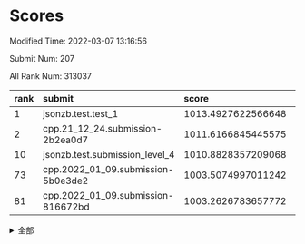 # Scores

Modified Time: 2022-03-07 13:16:56

Submit Num: 207

All Rank Num: 313037

| rank |               submit               |       score        |       sigma        | pk_num |
| :--- | :--------------------------------- | :----------------- | :----------------- | :----- |
| 1    | jsonzb.test.test_1                 | 1013.4927622566648 | 0.8466239307253904 | 6049   |
| 2    | cpp.21_12_24.submission-2b2ea0d7   | 1011.6166845445575 | 0.7897414368955138 | 6051   |
| 10   | jsonzb.test.submission_level_4     | 1010.8828357209068 | 0.8009165985871454 | 6049   |
| 73   | cpp.2022_01_09.submission-5b0e3de2 | 1003.5074997011242 | 0.7258608321270462 | 6051   |
| 81   | cpp.2022_01_09.submission-816672bd | 1003.2626783657772 | 0.7159543892660686 | 6049   |


<details>
<summary>全部</summary>

| rank |                 submit                 |       score        |       sigma        | pk_num |
| :--- | :------------------------------------- | :----------------- | :----------------- | :----- |
| 1    | jsonzb.test.test_1                     | 1013.4927622566648 | 0.8466239307253904 | 6049   |
| 2    | cpp.21_12_24.submission-2b2ea0d7       | 1011.6166845445575 | 0.7897414368955138 | 6051   |
| 3    | gobigger.level_3.submission_level_3_6  | 1011.4095769560577 | 0.7540774542334308 | 6055   |
| 4    | gobigger.level_3.submission_level_3_39 | 1011.3594211735671 | 0.7757453460392827 | 6054   |
| 5    | gobigger.level_3.submission_level_3_10 | 1011.3152054118924 | 0.7698924193351976 | 6050   |
| 6    | gobigger.level_3.submission_level_3_19 | 1011.0671247093981 | 0.7406109084724827 | 6045   |
| 7    | gobigger.level_3.submission_level_3_42 | 1011.0640205382122 | 0.775305067266372  | 6049   |
| 8    | gobigger.level_3.submission_level_3_44 | 1011.0248233966065 | 0.7670650660514258 | 6052   |
| 9    | gobigger.level_3.submission_level_3_45 | 1010.9193006360928 | 0.7608300420309726 | 6051   |
| 10   | jsonzb.test.submission_level_4         | 1010.8828357209068 | 0.8009165985871454 | 6049   |
| 11   | gobigger.level_3.submission_level_3_38 | 1010.8644591137289 | 0.757700665724782  | 6049   |
| 12   | gobigger.level_3.submission_level_3_22 | 1010.7960561238746 | 0.774959722032751  | 6047   |
| 13   | gobigger.level_3.submission_level_3_41 | 1010.7771685767747 | 0.7599202990080947 | 6045   |
| 14   | gobigger.level_3.submission_level_3_46 | 1010.6152010645357 | 0.7456883792279803 | 6050   |
| 15   | gobigger.level_3.submission_level_3_14 | 1010.5506348655193 | 0.7856710061105737 | 6050   |
| 16   | gobigger.level_3.submission_level_3_11 | 1010.5088268452162 | 0.781686727936131  | 6044   |
| 17   | gobigger.level_3.submission_level_3_21 | 1010.4990498994179 | 0.7830044854178743 | 6042   |
| 18   | gobigger.level_3.submission_level_3_25 | 1010.4620611618615 | 0.7596844562443522 | 6051   |
| 19   | gobigger.level_3.submission_level_3_17 | 1010.4594743942226 | 0.7594663864907344 | 6052   |
| 20   | gobigger.level_3.submission_level_3_29 | 1010.4359063202589 | 0.7640867056600738 | 6051   |
| 21   | gobigger.level_3.submission_level_3_16 | 1010.407748811234  | 0.7590625906257853 | 6050   |
| 22   | gobigger.level_3.submission_level_3_36 | 1010.3204931277093 | 0.7682220217493165 | 6049   |
| 23   | gobigger.level_3.submission_level_3_4  | 1010.1958247196156 | 0.7833134055539791 | 6052   |
| 24   | gobigger.level_3.submission_level_3_13 | 1010.0737153195415 | 0.7592953011977029 | 6055   |
| 25   | gobigger.level_3.submission_level_3_1  | 1010.0700795267202 | 0.7796253138996605 | 6049   |
| 26   | gobigger.level_3.submission_level_3_9  | 1009.9596351039137 | 0.7609607686412092 | 6049   |
| 27   | gobigger.level_3.submission_level_3_27 | 1009.8931474894888 | 0.7529451881064716 | 6052   |
| 28   | gobigger.level_3.submission_level_3_49 | 1009.8482351609118 | 0.7414503876168942 | 6051   |
| 29   | gobigger.level_3.submission_level_3_37 | 1009.7602573313901 | 0.7544415423227281 | 6049   |
| 30   | gobigger.level_3.submission_level_3_31 | 1009.6586905091992 | 0.7477608378978351 | 6044   |
| 31   | gobigger.level_3.submission_level_3_26 | 1009.62965950853   | 0.7447214206147061 | 6049   |
| 32   | gobigger.level_3.submission_level_3_40 | 1009.5745516149345 | 0.742989767935311  | 6048   |
| 33   | gobigger.level_3.submission_level_3_48 | 1009.5224168720426 | 0.7638636847726946 | 6050   |
| 34   | gobigger.level_3.submission_level_3_0  | 1009.4415748723658 | 0.7657434508875453 | 6044   |
| 35   | gobigger.level_3.submission_level_3_8  | 1009.4385601746803 | 0.7768042188648813 | 6053   |
| 36   | gobigger.level_3.submission_level_3_43 | 1009.38362754178   | 0.7471252388316781 | 6049   |
| 37   | gobigger.level_3.submission_level_3_18 | 1009.3681115921452 | 0.753744932336053  | 6052   |
| 38   | gobigger.level_3.submission_level_3_7  | 1009.3046143625162 | 0.786991674938268  | 6049   |
| 39   | gobigger.level_3.submission_level_3_12 | 1009.272962101726  | 0.7379876466124592 | 6050   |
| 40   | gobigger.level_3.submission_level_3_35 | 1009.124108530501  | 0.7346442432596165 | 6048   |
| 41   | gobigger.level_3.submission_level_3_32 | 1009.0872171708168 | 0.731926971037703  | 6048   |
| 42   | gobigger.level_3.submission_level_3_15 | 1009.0841803099605 | 0.7389707746899237 | 6049   |
| 43   | gobigger.level_3.submission_level_3_23 | 1009.0327942177089 | 0.748746710935423  | 6052   |
| 44   | gobigger.level_3.submission_level_3_3  | 1008.9786982308115 | 0.7686370033252155 | 6049   |
| 45   | gobigger.level_3.submission_level_3_33 | 1008.8885307452592 | 0.7282289077230439 | 6042   |
| 46   | gobigger.level_3.submission_level_3_2  | 1008.8542699546849 | 0.7412161933076516 | 6052   |
| 47   | gobigger.level_3.submission_level_3_20 | 1008.8351839907261 | 0.7499538302672718 | 6051   |
| 48   | gobigger.level_3.submission_level_3_34 | 1008.7884414253783 | 0.7362274176360443 | 6049   |
| 49   | gobigger.level_3.submission_level_3_30 | 1008.7702335207313 | 0.7408339373509855 | 6052   |
| 50   | gobigger.level_3.submission_level_3_28 | 1008.4545374039537 | 0.7432491497349544 | 6051   |
| 51   | gobigger.level_3.submission_level_3_47 | 1008.3921944528008 | 0.7446060030773254 | 6050   |
| 52   | gobigger.level_3.submission_level_3_5  | 1008.0450634757103 | 0.7453691935064102 | 6049   |
| 53   | gobigger.level_3.submission_level_3_24 | 1007.9613884591947 | 0.7313479192885839 | 6045   |
| 54   | gobigger.level_1.submission_level_1_10 | 1004.85429659101   | 0.7211302385319612 | 6052   |
| 55   | gobigger.level_1.submission_level_1_49 | 1004.7765917966385 | 0.7282008391483658 | 6049   |
| 56   | gobigger.level_1.submission_level_1_47 | 1004.756947347674  | 0.729141728974011  | 6048   |
| 57   | gobigger.level_1.submission_level_1_14 | 1004.4682241495165 | 0.7197725420946285 | 6050   |
| 58   | gobigger.level_1.submission_level_1_23 | 1004.4199670702386 | 0.7159711260299018 | 6053   |
| 59   | gobigger.level_1.submission_level_1_36 | 1004.3234284823104 | 0.7258113630194546 | 6050   |
| 60   | gobigger.level_1.submission_level_1_38 | 1004.2880958709555 | 0.721132121839971  | 6054   |
| 61   | gobigger.level_1.submission_level_1_13 | 1004.2455194097568 | 0.71572735999575   | 6050   |
| 62   | gobigger.level_1.submission_level_1_22 | 1004.1649932471271 | 0.7077765261225845 | 6048   |
| 63   | gobigger.level_1.submission_level_1_34 | 1004.1238484442509 | 0.7127456798291433 | 6049   |
| 64   | gobigger.level_1.submission_level_1_39 | 1004.0108230226962 | 0.7140322372125333 | 6046   |
| 65   | gobigger.level_1.submission_level_1_29 | 1004.009893643925  | 0.7194993008493037 | 6050   |
| 66   | gobigger.level_1.submission_level_1_41 | 1003.8106290853917 | 0.7045620183581387 | 6052   |
| 67   | gobigger.level_1.submission_level_1_43 | 1003.7805776953084 | 0.7130410012324936 | 6045   |
| 68   | gobigger.level_1.submission_level_1_18 | 1003.7562895687084 | 0.7174520802251253 | 6051   |
| 69   | gobigger.level_1.submission_level_1_20 | 1003.7552764069599 | 0.7248182996791411 | 6050   |
| 70   | gobigger.level_1.submission_level_1_8  | 1003.7115098504962 | 0.7077393153837012 | 6044   |
| 71   | gobigger.level_1.submission_level_1_12 | 1003.5477343689704 | 0.7090758872331195 | 6046   |
| 72   | gobigger.level_1.submission_level_1_24 | 1003.546354205607  | 0.7303567876821616 | 6046   |
| 73   | cpp.2022_01_09.submission-5b0e3de2     | 1003.5074997011242 | 0.7258608321270462 | 6051   |
| 74   | gobigger.level_1.submission_level_1_40 | 1003.4991428248621 | 0.7125506336465155 | 6049   |
| 75   | gobigger.level_1.submission_level_1_5  | 1003.4665298929958 | 0.7248303411588664 | 6052   |
| 76   | gobigger.level_1.submission_level_1_0  | 1003.4460291886024 | 0.6985332152572872 | 6047   |
| 77   | gobigger.level_1.submission_level_1_9  | 1003.4279139115343 | 0.7177576088851501 | 6049   |
| 78   | gobigger.level_1.submission_level_1_19 | 1003.3377060725735 | 0.7094948114268488 | 6048   |
| 79   | gobigger.level_1.submission_level_1_6  | 1003.3279928826701 | 0.7120569304259874 | 6050   |
| 80   | gobigger.level_1.submission_level_1_26 | 1003.3058962500156 | 0.7085550341622568 | 6052   |
| 81   | cpp.2022_01_09.submission-816672bd     | 1003.2626783657772 | 0.7159543892660686 | 6049   |
| 82   | gobigger.level_1.submission_level_1_27 | 1003.2308421903314 | 0.7124249822438076 | 6049   |
| 83   | gobigger.level_1.submission_level_1_48 | 1003.1395535267887 | 0.7135628746158315 | 6046   |
| 84   | gobigger.level_1.submission_level_1_42 | 1003.1230584941843 | 0.7028125370393149 | 6049   |
| 85   | gobigger.level_1.submission_level_1_35 | 1003.101372956331  | 0.7193249140239346 | 6050   |
| 86   | gobigger.level_1.submission_level_1_30 | 1003.0956453529068 | 0.7070863381558243 | 6048   |
| 87   | gobigger.level_1.submission_level_1_4  | 1003.0706763492173 | 0.726546411941355  | 6048   |
| 88   | gobigger.level_1.submission_level_1_31 | 1003.0585358514621 | 0.7230176920294425 | 6051   |
| 89   | gobigger.level_1.submission_level_1_17 | 1003.0556081041851 | 0.7152100511516232 | 6044   |
| 90   | gobigger.level_1.submission_level_1_3  | 1003.0366398413069 | 0.7283808547480853 | 6053   |
| 91   | gobigger.level_1.submission_level_1_44 | 1002.9792141048652 | 0.7131162020462175 | 6049   |
| 92   | gobigger.level_1.submission_level_1_1  | 1002.9701349359462 | 0.7102485440051071 | 6046   |
| 93   | gobigger.level_1.submission_level_1_15 | 1002.9646592285072 | 0.7203102345171951 | 6045   |
| 94   | gobigger.level_1.submission_level_1_25 | 1002.8322191067582 | 0.7169645443136464 | 6048   |
| 95   | gobigger.level_1.submission_level_1_32 | 1002.6418701595637 | 0.710862965826053  | 6043   |
| 96   | gobigger.level_1.submission_level_1_46 | 1002.5656077053926 | 0.7174217914270181 | 6049   |
| 97   | gobigger.level_1.submission_level_1_21 | 1002.4219819337512 | 0.7117864082566031 | 6045   |
| 98   | gobigger.level_1.submission_level_1_2  | 1002.4182421229025 | 0.7202015580332546 | 6049   |
| 99   | gobigger.level_1.submission_level_1_45 | 1002.2868064758911 | 0.7077389656060649 | 6049   |
| 100  | gobigger.level_1.submission_level_1_7  | 1002.2151510951343 | 0.7021899578285721 | 6051   |
| 101  | gobigger.level_1.submission_level_1_28 | 1002.0537176334685 | 0.709282788267018  | 6048   |
| 102  | gobigger.level_1.submission_level_1_37 | 1002.0241655486767 | 0.7112682071901293 | 6050   |
| 103  | gobigger.level_1.submission_level_1_33 | 1001.9344803359816 | 0.7095173741012786 | 6049   |
| 104  | gobigger.level_1.submission_level_1_16 | 1001.529498890881  | 0.711090235915357  | 6048   |
| 105  | gobigger.level_1.submission_level_1_11 | 1001.3818426781332 | 0.7093698815081396 | 6050   |
| 106  | gobigger.random.submission_random_42   | 997.274892524016   | 0.6969738011522688 | 6050   |
| 107  | gobigger.random.submission_random_33   | 997.2216118479681  | 0.7066841935525108 | 6046   |
| 108  | gobigger.random.submission_random_41   | 996.9474893418381  | 0.7108299826655758 | 6049   |
| 109  | gobigger.random.submission_random_22   | 996.8557893344906  | 0.7181326871478448 | 6051   |
| 110  | gobigger.random.submission_random_28   | 996.7745843694219  | 0.7096309674294777 | 6050   |
| 111  | gobigger.random.submission_random_32   | 996.6763424956928  | 0.7037729431684323 | 6052   |
| 112  | gobigger.random.submission_random_6    | 996.5453609647435  | 0.6932586489696471 | 6046   |
| 113  | gobigger.random.submission_random_18   | 996.5081909932775  | 0.70351574782431   | 6046   |
| 114  | gobigger.random.submission_random_44   | 996.4952672545562  | 0.7137072860093688 | 6053   |
| 115  | gobigger.random.submission_random_23   | 996.487125585259   | 0.7126204661167042 | 6054   |
| 116  | gobigger.random.submission_random_35   | 996.3747707082656  | 0.7128949854935678 | 6049   |
| 117  | gobigger.random.submission_random_40   | 996.3727008634318  | 0.7020656668627521 | 6051   |
| 118  | gobigger.random.submission_random_30   | 996.3528753838707  | 0.7118028425154892 | 6048   |
| 119  | gobigger.random.submission_random_5    | 996.3399511233563  | 0.7038558458396486 | 6046   |
| 120  | gobigger.random.submission_random_11   | 996.2850838579686  | 0.7138583209291839 | 6047   |
| 121  | gobigger.random.submission_random_38   | 996.2610474749196  | 0.7165823227876589 | 6049   |
| 122  | gobigger.random.submission_random_39   | 996.2478461605125  | 0.712468220044853  | 6047   |
| 123  | gobigger.random.submission_random_16   | 996.2348253223504  | 0.708943030314449  | 6048   |
| 124  | gobigger.random.submission_random_25   | 996.1718482902809  | 0.7120446429750473 | 6047   |
| 125  | gobigger.random.submission_random_27   | 996.1520983744443  | 0.7333039873892595 | 6052   |
| 126  | gobigger.random.submission_random_13   | 996.1430740450437  | 0.7050747005007795 | 6052   |
| 127  | gobigger.random.submission_random_7    | 996.081709709534   | 0.7139632161065322 | 6044   |
| 128  | gobigger.random.submission_random_36   | 996.0791889901845  | 0.7073563017440705 | 6049   |
| 129  | gobigger.random.submission_random_17   | 996.0592940948128  | 0.7148689794303694 | 6050   |
| 130  | gobigger.random.submission_random_8    | 996.0514148964987  | 0.7168145662467903 | 6049   |
| 131  | gobigger.random.submission_random_15   | 995.9583872710951  | 0.7075163814913525 | 6046   |
| 132  | gobigger.random.submission_random_1    | 995.8705465955056  | 0.7099679537367449 | 6049   |
| 133  | gobigger.random.submission_random_10   | 995.8431376967559  | 0.7114755137774148 | 6048   |
| 134  | gobigger.random.submission_random_31   | 995.8379310415875  | 0.716237824698013  | 6042   |
| 135  | gobigger.random.submission_random_3    | 995.7921926494722  | 0.7166601266509975 | 6050   |
| 136  | gobigger.random.submission_random_46   | 995.780697030017   | 0.7108790326616138 | 6053   |
| 137  | gobigger.random.submission_random_20   | 995.7729690748338  | 0.7025793185100244 | 6048   |
| 138  | gobigger.random.submission_random_14   | 995.7717529280716  | 0.7213039166100905 | 6052   |
| 139  | gobigger.random.submission_random_34   | 995.7173823485765  | 0.7173051310540426 | 6048   |
| 140  | gobigger.random.submission_random_49   | 995.6399733730092  | 0.7093295439258754 | 6048   |
| 141  | gobigger.random.submission_random_2    | 995.595795935539   | 0.7037739265456883 | 6046   |
| 142  | gobigger.random.submission_random_9    | 995.5712416624232  | 0.7238633725584169 | 6050   |
| 143  | gobigger.random.submission_random_29   | 995.503263658696   | 0.7146083890820366 | 6049   |
| 144  | gobigger.random.submission_random_4    | 995.4473736323466  | 0.7106989423159562 | 6046   |
| 145  | gobigger.random.submission_random_0    | 995.4207794280901  | 0.7147282423541583 | 6049   |
| 146  | gobigger.random.submission_random_43   | 995.38782972643    | 0.704649190540162  | 6052   |
| 147  | gobigger.random.submission_random_21   | 995.3597730856754  | 0.6990938518348013 | 6053   |
| 148  | gobigger.random.submission_random_48   | 995.3505916154991  | 0.7271796677307494 | 6042   |
| 149  | gobigger.level_2.submission_level_2_25 | 995.2757734568253  | 0.7265601029307379 | 6050   |
| 150  | gobigger.random.submission_random_37   | 995.2088293144271  | 0.722449517162972  | 6050   |
| 151  | gobigger.random.submission_random_26   | 995.2083675403799  | 0.7112186469885535 | 6046   |
| 152  | gobigger.random.submission_random_45   | 995.1919742317692  | 0.7061832947327399 | 6051   |
| 153  | gobigger.random.submission_random_24   | 995.1223727868744  | 0.7103892876284423 | 6045   |
| 154  | gobigger.random.submission_random_47   | 994.9499194394763  | 0.7116451434030118 | 6043   |
| 155  | gobigger.random.submission_random_12   | 994.8850246504469  | 0.7184067170542522 | 6050   |
| 156  | gobigger.level_2.submission_level_2_32 | 994.6041214689945  | 0.7253390021002638 | 6056   |
| 157  | gobigger.random.submission_random_19   | 994.5431404547279  | 0.717988916393813  | 6047   |
| 158  | gobigger.level_2.submission_level_2_5  | 994.0683561937632  | 0.7337140198135171 | 6047   |
| 159  | gobigger.level_2.submission_level_2_34 | 994.065855671683   | 0.724427136823104  | 6045   |
| 160  | gobigger.level_2.submission_level_2_30 | 993.8683216173858  | 0.7229949501998255 | 6052   |
| 161  | gobigger.level_2.submission_level_2_15 | 993.6712936784247  | 0.7508200437716542 | 6048   |
| 162  | gobigger.level_2.submission_level_2_10 | 993.6700595592386  | 0.7288592079000953 | 6053   |
| 163  | gobigger.level_2.submission_level_2_45 | 993.3123076787093  | 0.737224087345512  | 6047   |
| 164  | gobigger.level_2.submission_level_2_22 | 993.1067729515537  | 0.7430706415744244 | 6053   |
| 165  | gobigger.level_2.submission_level_2_43 | 993.0639120571025  | 0.7300200521696274 | 6047   |
| 166  | gobigger.level_2.submission_level_2_24 | 993.0037238300465  | 0.7376733485359835 | 6051   |
| 167  | gobigger.level_2.submission_level_2_28 | 992.9850580874287  | 0.7527824134050951 | 6049   |
| 168  | gobigger.level_2.submission_level_2_33 | 992.9339225715335  | 0.7517705817111101 | 6051   |
| 169  | gobigger.level_2.submission_level_2_7  | 992.8089594893703  | 0.7258174299805378 | 6050   |
| 170  | gobigger.level_2.submission_level_2_42 | 992.7663184653892  | 0.7372843491720016 | 6049   |
| 171  | gobigger.level_2.submission_level_2_19 | 992.7638370040552  | 0.7295758473390309 | 6049   |
| 172  | gobigger.level_2.submission_level_2_0  | 992.5623051788793  | 0.7513906694013995 | 6051   |
| 173  | gobigger.level_2.submission_level_2_16 | 992.5436591058664  | 0.7402691007689375 | 6052   |
| 174  | gobigger.level_2.submission_level_2_14 | 992.5386076039191  | 0.7403310464538329 | 6047   |
| 175  | gobigger.level_2.submission_level_2_47 | 992.5321554162088  | 0.7303741707842731 | 6050   |
| 176  | gobigger.level_2.submission_level_2_11 | 992.5197785069021  | 0.7450635722875822 | 6048   |
| 177  | gobigger.level_2.submission_level_2_1  | 992.3911407531943  | 0.742288316052061  | 6050   |
| 178  | gobigger.level_2.submission_level_2_26 | 992.353622257486   | 0.7354309768267248 | 6050   |
| 179  | gobigger.level_2.submission_level_2_17 | 992.2685034403594  | 0.7770655127100838 | 6048   |
| 180  | gobigger.level_2.submission_level_2_20 | 992.2524149539234  | 0.7378302884014856 | 6048   |
| 181  | gobigger.level_2.submission_level_2_48 | 992.2452794721742  | 0.731886408047048  | 6053   |
| 182  | gobigger.level_2.submission_level_2_38 | 992.1416065155265  | 0.7513422833581058 | 6052   |
| 183  | gobigger.level_2.submission_level_2_21 | 992.121468206987   | 0.7467724840229252 | 6049   |
| 184  | gobigger.level_2.submission_level_2_41 | 992.0802655379879  | 0.7303191196978863 | 6051   |
| 185  | gobigger.level_2.submission_level_2_49 | 992.0071451305305  | 0.730054407254188  | 6046   |
| 186  | gobigger.level_2.submission_level_2_39 | 991.973432855655   | 0.7463254356257499 | 6047   |
| 187  | gobigger.level_2.submission_level_2_31 | 991.9149385457268  | 0.7373743314723774 | 6046   |
| 188  | gobigger.level_2.submission_level_2_23 | 991.8761562996616  | 0.7510897813304764 | 6047   |
| 189  | gobigger.level_2.submission_level_2_3  | 991.8735660185354  | 0.7445846054984087 | 6050   |
| 190  | gobigger.level_2.submission_level_2_13 | 991.8583815444644  | 0.7527910583847051 | 6049   |
| 191  | gobigger.level_2.submission_level_2_8  | 991.7941288050271  | 0.7660693812473731 | 6048   |
| 192  | gobigger.level_2.submission_level_2_29 | 991.7830345341716  | 0.7477141823346861 | 6047   |
| 193  | gobigger.level_2.submission_level_2_6  | 991.7539480620758  | 0.7490184460062734 | 6055   |
| 194  | gobigger.level_2.submission_level_2_4  | 991.7132388322783  | 0.7496793016903425 | 6053   |
| 195  | gobigger.level_2.submission_level_2_44 | 991.6595205295582  | 0.7527078958795294 | 6047   |
| 196  | gobigger.level_2.submission_level_2_18 | 991.6521918635673  | 0.7556191487965599 | 6047   |
| 197  | gobigger.level_2.submission_level_2_9  | 991.6048635115533  | 0.744342987067486  | 6051   |
| 198  | gobigger.level_2.submission_level_2_2  | 991.5978385186453  | 0.7565977184271842 | 6055   |
| 199  | gobigger.level_2.submission_level_2_36 | 991.5159213448115  | 0.7665217845895503 | 6049   |
| 200  | gobigger.level_2.submission_level_2_46 | 991.2154863743808  | 0.7603610231888212 | 6047   |
| 201  | gobigger.level_2.submission_level_2_12 | 990.889363127157   | 0.7415907817135109 | 6052   |
| 202  | gobigger.level_2.submission_level_2_37 | 990.873299828043   | 0.7617317102975514 | 6046   |
| 203  | gobigger.level_2.submission_level_2_35 | 990.7935258572985  | 0.7490140255424922 | 6045   |
| 204  | gobigger.level_2.submission_level_2_27 | 990.4060987466722  | 0.7505162043026314 | 6049   |
| 205  | gobigger.level_2.submission_level_2_40 | 990.202353351804   | 0.760757917260283  | 6051   |
| 206  | gobigger.none.submission_none_1        | 978.0308892546279  | 1.288835062489692  | 6047   |
| 207  | gobigger.none.submission_none_0        | 977.20386091731    | 1.4445945815962031 | 6049   |

</details>